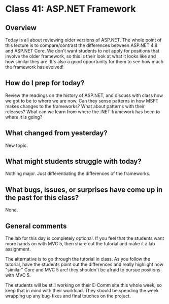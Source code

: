# Class 41: ASP.NET Framework

## Overview
Today is all about reviewing older versions of ASP.NET. The whole point of 
this lecture is to compare/contrast the differences between ASP.NET 4.8 and ASP.NET
Core. We don't want students to not apply for positions that involve the 
older framework, so this is their look at what it looks like and how
similar they are. It's also a good opportunity for them to see how much
the framework has evolved!

## How do I prep for today?
Review the readings on the history of ASP.NET, and discuss with class how we got to be
to where we are now. Can they sense patterns in how MSFT makes changes to the frameworks?
What about patterns with their releases? What can we learn from where the .NET framework
has been to where it is going?  

## What changed from yesterday? 
New topic. 

## What might students struggle with today?  
Nothing major. Just differentiating the differences of the frameworks. 

## What bugs, issues, or surprises have come up in the past for this class?
None.

## General comments

The lab for this day is completely optional. If you feel that the students
want more hands on with MVC 5, then share out the tutorial and make it a lab assignment. 

The alternative is to go through the tutorial in class. As you follow the tutorial,
have the students point out the differences and really highlight how "similar"
Core and MVC 5 are! they shouldn't be afraid to pursue positions with MVC 5.  

The students will be still working on their E-Comm site this whole week, so 
keep that in mind with their workload. They should be spending the week wrapping up 
any bug-fixes and final touches on the project.